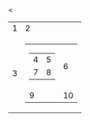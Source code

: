 <<!DOCTYPE html>
<html>
<head>
	<title>Problem 6</title>
</head>
<body>
	<table>
		<tr>
			<td>1</td>
			<td>2</td>
		</tr>
		<tr>
			<td>3</td>
			<td>
				<table>
					<tr>
						<td>
							<table>
								<tr>
									<td>4</td>
									<td>5</td>
								</tr>
								<tr>
									<td>7</td>
									<td>8</td>
								</tr>
							</table>
						</td>
						<td>6</td>
					</tr>
					<tr>
						<td>9</td>
						<td>10</td>
					</tr>
				</table>
			</td>
		</tr>
	</table>
</body>
</html>